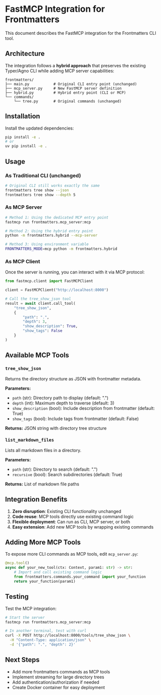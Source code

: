 # FastMCP Integration for Frontmatters

This document describes the FastMCP integration for the Frontmatters CLI tool.

## Architecture

The integration follows a **hybrid approach** that preserves the existing Typer/Agno CLI while adding MCP server capabilities:

```
frontmatters/
├── main.py           # Original CLI entry point (unchanged)
├── mcp_server.py     # New FastMCP server definition
├── hybrid.py         # Hybrid entry point (CLI or MCP)
└── commands/
    └── tree.py       # Original commands (unchanged)
```

## Installation

Install the updated dependencies:

```bash
pip install -e .
# or
uv pip install -e .
```

## Usage

### As Traditional CLI (unchanged)

```bash
# Original CLI still works exactly the same
frontmatters tree show --json
frontmatters tree show --depth 5
```

### As MCP Server

```bash
# Method 1: Using the dedicated MCP entry point
fastmcp run frontmatters.mcp_server:mcp

# Method 2: Using the hybrid entry point
python -m frontmatters.hybrid --mcp-server

# Method 3: Using environment variable
FRONTMATTERS_MODE=mcp python -m frontmatters.hybrid
```

### As MCP Client

Once the server is running, you can interact with it via MCP protocol:

```python
from fastmcp.client import FastMCPClient

client = FastMCPClient("http://localhost:8000")

# Call the tree_show_json tool
result = await client.call_tool(
    "tree_show_json",
    {
        "path": ".",
        "depth": 3,
        "show_description": True,
        "show_tags": False
    }
)
```

## Available MCP Tools

### `tree_show_json`
Returns the directory structure as JSON with frontmatter metadata.

**Parameters:**
- `path` (str): Directory path to display (default: ".")
- `depth` (int): Maximum depth to traverse (default: 3)
- `show_description` (bool): Include description from frontmatter (default: True)
- `show_tags` (bool): Include tags from frontmatter (default: False)

**Returns:** JSON string with directory tree structure

### `list_markdown_files`
Lists all markdown files in a directory.

**Parameters:**
- `path` (str): Directory to search (default: ".")
- `recursive` (bool): Search subdirectories (default: True)

**Returns:** List of markdown file paths

## Integration Benefits

1. **Zero disruption**: Existing CLI functionality unchanged
2. **Code reuse**: MCP tools directly use existing command logic
3. **Flexible deployment**: Can run as CLI, MCP server, or both
4. **Easy extension**: Add new MCP tools by wrapping existing commands

## Adding More MCP Tools

To expose more CLI commands as MCP tools, edit `mcp_server.py`:

```python
@mcp.tool()
async def your_new_tool(ctx: Context, param1: str) -> str:
    # Import and call existing command logic
    from frontmatters.commands.your_command import your_function
    return your_function(param1)
```

## Testing

Test the MCP integration:

```bash
# Start the server
fastmcp run frontmatters.mcp_server:mcp

# In another terminal, test with curl
curl -X POST http://localhost:8000/tools/tree_show_json \
  -H "Content-Type: application/json" \
  -d '{"path": ".", "depth": 2}'
```

## Next Steps

- Add more frontmatters commands as MCP tools
- Implement streaming for large directory trees
- Add authentication/authorization if needed
- Create Docker container for easy deployment